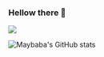 ### Hellow there 👋

<a href="버튼을 눌렀을 때 이동할 링크" target="_blank"><img src="img.shields.io/badge/plastic-#DAF7A6?st&logo=plastic&logoColor=#F7DF1E"/></a>
<!-- reference
https://80000coding.oopy.io/865f4b2a-5198-49e8-a173-0f893a4fed45
https://github.com/anuraghazra/github-readme-stats/blob/master/docs/readme_kr.md
https://github.com/maxam2017/productive-box
-->

![Maybaba's GitHub stats]([https://github-readme-stats.vercel.app/api?username=Maybaba&show_icons=true&theme=](https://camo.githubusercontent.com/86d7d004c18bf6289e451ad5735b012aa5509107ff20f18e17911822cdce66d7/68747470733a2f2f6769746875622d726561646d652d73746174732e76657263656c2e6170702f6170693f757365726e616d653d616e7572616768617a72612673686f775f69636f6e733d7472756526686964653d636f6e74726962732c7072732663616368655f7365636f6e64733d3836343030267468656d653d616d6269656e745f6772616469656e74))

<!--
**Maybaba/Maybaba** is a ✨ _special_ ✨ repository because its `README.md` (this file) appears on your GitHub profile.

Here are some ideas to get you started:

- 🔭 I’m currently working on ...
- 🌱 I’m currently learning ...
- 👯 I’m looking to collaborate on ...
- 🤔 I’m looking for help with ...
- 💬 Ask me about ...
- 📫 How to reach me: ...
- 😄 Pronouns: ...
- ⚡ Fun fact: ...
-->
